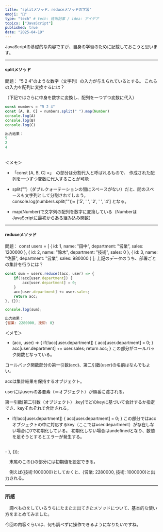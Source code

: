 ```yaml
---
title: "splitメソッド、reduceメソッドの学習"
emoji: "📘"
type: "tech" # tech: 技術記事 / idea: アイデア
topics: ["JavaScript"]
published: true
date: "2025-04-19"
---
```


JavaScriptの基礎的な内容ですが、自身の学習のために記載しておこうと思います。

---

#### splitメソッド

問題：
"5 2 4"のような数字（文字列）の入力が与えられているとする。
これらの入力を配列に変換するには？

（下記ではさらに中身を数字に変換し、配列を一つずつ変数に代入）

~~~javascript
const numbers = "5 2 4"
const [A, B, C] = numbers.split(" ").map(Number)
console.log(A)
console.log(B)
console.log(C)

出力結果：
5
2
4
~~~

<br/>
＜メモ＞

- 「const [A, B, C] =」　の部分は分割代入と呼ばれるもので、
作成された配列を一つずつ変数に代入することが可能

- split("")（ダブルクォーテーションの間にスペースがない）だと、間のスペースも文字列として分割されてしまう。<br/>
console.log(numbers.split(""))= ['5', ' ', '2', ' ', '4']
となる。

- map(Number)で文字列の配列を数字に変換している（NumberはJavaScriptに最初からある組み込み関数）

---

#### reduceメソッド

問題：
const users = [
  { id: 1, name: "田中", department: "営業", sales: 1200000 },
  { id: 2, name: "鈴木", department: "技術", sales: 0 },
  { id: 3, name: "佐藤", department: "営業", sales: 980000 }
];
上記のデータのうち、部署ごとの集計を行うには？

~~~javascript
const sum = users.reduce((acc, user) => {
    if(!acc[user.department]) {
        acc[user.department] = 0;
    }
    acc[user.department] += user.sales;
    return acc;
}, {});

console.log(sum);

出力結果：
{営業: 2280000, 技術: 0}
~~~

＜メモ＞
- (acc, user) => {
    if(!acc[user.department]) {
        acc[user.department] = 0;
    }
    acc[user.department] += user.sales;
    return acc;
}
この部分がコールバック関数となっている。

コールバック関数部分の第一引数(acc)、第二引数(user)の名前はなんでもよい。

accは集計結果を保持するオブジェクト。

userにはusersの各要素（＝オブジェクト）が順番に渡される。

第一引数[第二引数（オブジェクト）.key]でどのkeyに基づいて合計するか指定でき、keyそれぞれで合計される。

-    if(!acc[user.department]) {
        acc[user.department] = 0;
    }
    この部分ではaccオブジェクトの中に対応するkey（ここではuser.department）が存在しない場合に0で初期化している。
    初期化しない場合はundefinedとなり、数値を足そうとするとエラーが発生する。
<br/>
- }, {});

　末尾のこの{}の部分には初期値を設定できる。

　例えば{技術:1000000}としておくと、{営業: 2280000, 技術: 1000000}と出力される。


---

### 所感
　調べものをしているうちにたまたま出てきたメソッドについて、基本的な使い方をまとめてみました。

今回の内容ぐらいは、何も調べずに操作できるようになりたいですね。
